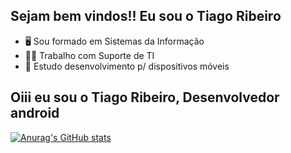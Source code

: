 ## Sejam bem vindos!! Eu sou o Tiago Ribeiro
- 🖥️ Sou formado em Sistemas da Informação
- 🧑‍💼 Trabalho com Suporte de TI
- 📱 Estudo desenvolvimento p/ dispositivos móveis

## Oiii eu sou o Tiago Ribeiro, Desenvolvedor android
  
  [![Anurag's GitHub stats](https://github-readme-stats.vercel.app/api?username=tiagoribeiro2000&show_icons=true)](https://github.com/anuraghazra/github-readme-stats)
  


 

